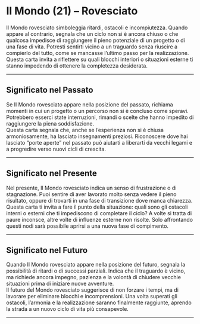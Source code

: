 # Il Mondo (21) – Rovesciato

Il Mondo rovesciato simboleggia ritardi, ostacoli e incompiutezza. Quando appare al contrario, segnala che un ciclo non si è ancora chiuso o che qualcosa impedisce di raggiungere il pieno potenziale di un progetto o di una fase di vita. Potresti sentirti vicino a un traguardo senza riuscire a compierlo del tutto, come se mancasse l’ultimo passo per la realizzazione.  
Questa carta invita a riflettere su quali blocchi interiori o situazioni esterne ti stanno impedendo di ottenere la completezza desiderata.

---

## Significato nel Passato  
Se Il Mondo rovesciato appare nella posizione del passato, richiama momenti in cui un progetto o un percorso non si è concluso come speravi. Potrebbero esserci state interruzioni, rimandi o scelte che hanno impedito di raggiungere la piena soddisfazione.  
Questa carta segnala che, anche se l’esperienza non si è chiusa armoniosamente, ha lasciato insegnamenti preziosi. Riconoscere dove hai lasciato “porte aperte” nel passato può aiutarti a liberarti da vecchi legami e a progredire verso nuovi cicli di crescita.

---

## Significato nel Presente  
Nel presente, Il Mondo rovesciato indica un senso di frustrazione o di stagnazione. Puoi sentire di aver lavorato molto senza vedere il pieno risultato, oppure di trovarti in una fase di transizione dove manca chiarezza.  
Questa carta ti invita a fare il punto della situazione: quali sono gli ostacoli interni o esterni che ti impediscono di completare il ciclo? A volte si tratta di paure inconsce, altre volte di influenze esterne non risolte. Solo affrontando questi nodi sarà possibile aprirsi a una nuova fase di compimento.

---

## Significato nel Futuro  
Quando Il Mondo rovesciato appare nella posizione del futuro, segnala la possibilità di ritardi o di successi parziali. Indica che il traguardo è vicino, ma richiede ancora impegno, pazienza e la volontà di chiudere vecchie situazioni prima di iniziare nuove avventure.  
Il futuro del Mondo rovesciato suggerisce di non forzare i tempi, ma di lavorare per eliminare blocchi e incomprensioni. Una volta superati gli ostacoli, l’armonia e la realizzazione saranno finalmente raggiunte, aprendo la strada a un nuovo ciclo di vita più consapevole.

---
